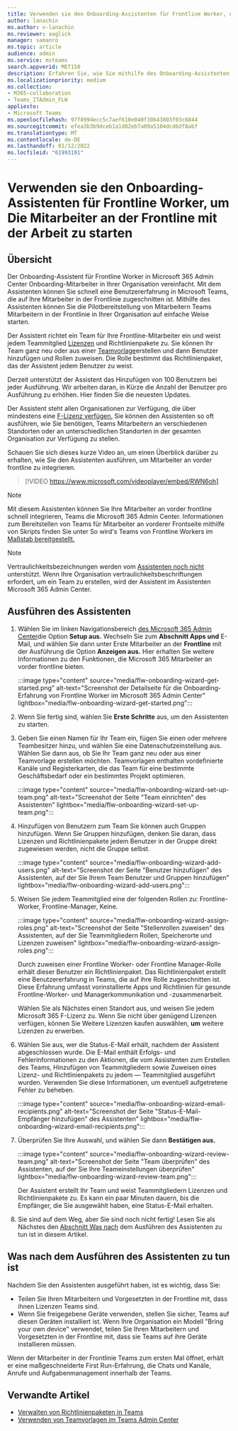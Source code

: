 ```yaml
---
title: Verwenden sie den Onboarding-Assistenten für Frontline Worker, um Die Mitarbeiter an der Frontline mit der Arbeit zu starten
author: lanachin
ms.author: v-lanachin
ms.reviewer: aaglick
manager: samanro
ms.topic: article
audience: admin
ms.service: msteams
search.appverid: MET150
description: Erfahren Sie, wie Sie mithilfe des Onboarding-Assistenten für Frontline Worker schnell eine Benutzererfahrung in Teams bereitstellen können, die auf Frontline-Mitarbeiter und Manager in Ihrer Organisation zugeschnitten ist.
ms.localizationpriority: medium
ms.collection:
- M365-collaboration
- Teams_ITAdmin_FLW
appliesto:
- Microsoft Teams
ms.openlocfilehash: 97f8994ecc5c7aef610e040f30b43803f03c6844
ms.sourcegitcommit: efea3b3b9dceb1a1d82eb7a09a5104dcd6df8abf
ms.translationtype: MT
ms.contentlocale: de-DE
ms.lasthandoff: 01/12/2022
ms.locfileid: "61993191"
---
```

# <a name="use-the-frontline-worker-onboarding-wizard-to-get-your-frontline-workforce-up-and-running"></a>Verwenden sie den Onboarding-Assistenten für Frontline Worker, um Die Mitarbeiter an der Frontline mit der Arbeit zu starten

## <a name="overview"></a>Übersicht

Der Onboarding-Assistent für Frontline Worker in Microsoft 365 Admin Center Onboarding-Mitarbeiter in Ihrer Organisation vereinfacht. Mit dem Assistenten können Sie schnell eine Benutzererfahrung in Microsoft Teams, die auf Ihre Mitarbeiter in der Frontlinie zugeschnitten ist. Mithilfe des Assistenten können Sie die Pilotbereitstellung von Mitarbeitern Teams Mitarbeitern in der Frontlinie in Ihrer Organisation auf einfache Weise starten.

Der Assistent richtet ein Team für Ihre Frontline-Mitarbeiter ein und weist jedem Teammitglied [Lizenzen](manage-policy-packages.md) und Richtlinienpakete zu. Sie können Ihr Team ganz neu oder aus einer [Teamvorlage](get-started-with-teams-templates-in-the-admin-console.md)erstellen und dann Benutzer hinzufügen und Rollen zuweisen. Die Rolle bestimmt das Richtlinienpaket, das der Assistent jedem Benutzer zu weist.

Derzeit unterstützt der Assistent das Hinzufügen von 100 Benutzern bei jeder Ausführung. Wir arbeiten daran, in Kürze die Anzahl der Benutzer pro Ausführung zu erhöhen. Hier finden Sie die neuesten Updates.

Der Assistent steht allen Organisationen zur Verfügung, die über mindestens eine [F-Lizenz verfügen.](https://www.microsoft.com/microsoft-365/enterprise/frontline) Sie können den Assistenten so oft ausführen, wie Sie benötigen, Teams Mitarbeitern an verschiedenen Standorten oder an unterschiedlichen Standorten in der gesamten Organisation zur Verfügung zu stellen.

Schauen Sie sich dieses kurze Video an, um einen Überblick darüber zu erhalten, wie Sie den Assistenten ausführen, um Mitarbeiter an vorder frontline zu integrieren.

> [!VIDEO https://www.microsoft.com/videoplayer/embed/RWN6oh]

> [!NOTE]
> Mit diesem Assistenten können Sie Ihre Mitarbeiter an vorder frontline schnell integrieren, Teams die Microsoft 365 Admin Center. Informationen zum Bereitstellen von Teams für Mitarbeiter an vorderer Frontseite mithilfe von Skripts finden Sie unter So wird's Teams von Frontline Workers im [Maßstab bereitgestellt.](flw-scripted-deployment.md)

> [!NOTE]
> Vertraulichkeitsbezeichnungen werden vom [Assistenten noch nicht](sensitivity-labels.md) unterstützt. Wenn Ihre Organisation vertraulichkeitsbeschriftungen erfordert, um ein Team zu erstellen, wird der Assistent im Assistenten Microsoft 365 Admin Center.

## <a name="run-the-wizard"></a>Ausführen des Assistenten

1. Wählen Sie im linken Navigationsbereich [des Microsoft 365 Admin Center](https://admin.microsoft.com/)die Option **Setup aus.** Wechseln Sie zum **Abschnitt Apps und** E-Mail, und wählen Sie dann unter Erste Mitarbeiter an der **Frontline** mit der Ausführung die Option **Anzeigen aus.** Hier erhalten Sie weitere Informationen zu den Funktionen, die Microsoft 365 Mitarbeiter an vorder frontline bieten.

    :::image type="content" source="media/flw-onboarding-wizard-get-started.png" alt-text="Screenshot der Detailseite für die Onboarding-Erfahrung von Frontline Worker im Microsoft 365 Admin Center" lightbox="media/flw-onboarding-wizard-get-started.png":::

2. Wenn Sie fertig sind, wählen Sie **Erste Schritte** aus, um den Assistenten zu starten.

3. Geben Sie einen Namen für Ihr Team ein, fügen Sie einen oder mehrere Teambesitzer hinzu, und wählen Sie eine Datenschutzeinstellung aus. Wählen Sie dann aus, ob Sie Ihr Team ganz neu oder aus einer Teamvorlage erstellen möchten. Teamvorlagen enthalten vordefinierte Kanäle und Registerkarten, die das Team für eine bestimmte Geschäftsbedarf oder ein bestimmtes Projekt optimieren.

    :::image type="content" source="media/flw-onboarding-wizard-set-up-team.png" alt-text="Screenshot der Seite "Team einrichten" des Assistenten" lightbox="media/flw-onboarding-wizard-set-up-team.png":::

4. Hinzufügen von Benutzern zum Team Sie können auch Gruppen hinzufügen. Wenn Sie Gruppen hinzufügen, denken Sie daran, dass Lizenzen und Richtlinienpakete jedem Benutzer in der Gruppe direkt zugewiesen werden, nicht die Gruppe selbst.

    :::image type="content" source="media/flw-onboarding-wizard-add-users.png" alt-text="Screenshot der Seite "Benutzer hinzufügen" des Assistenten, auf der Sie Ihrem Team Benutzer und Gruppen hinzufügen" lightbox="media/flw-onboarding-wizard-add-users.png":::

5. Weisen Sie jedem Teammitglied eine der folgenden Rollen zu: Frontline-Worker, Frontline-Manager, Keine. 
  
    :::image type="content" source="media/flw-onboarding-wizard-assign-roles.png" alt-text="Screenshot der Seite "Stellenrollen zuweisen" des Assistenten, auf der Sie Teammitgliedern Rollen, Speicherorte und Lizenzen zuweisen" lightbox="media/flw-onboarding-wizard-assign-roles.png":::

    Durch zuweisen einer Frontline Worker- oder Frontline Manager-Rolle erhält dieser Benutzer ein Richtlinienpaket. Das Richtlinienpaket erstellt eine Benutzererfahrung in Teams, die auf ihre Rolle zugeschnitten ist. Diese Erfahrung umfasst vorinstallierte Apps und Richtlinien für gesunde Frontline-Worker- und Managerkommunikation und -zusammenarbeit.

    Wählen Sie als Nächstes einen Standort aus, und weisen Sie jedem Microsoft 365 F-Lizenz zu. Wenn Sie nicht über genügend Lizenzen verfügen, können Sie Weitere Lizenzen kaufen auswählen, **um** weitere Lizenzen zu erwerben.  

6. Wählen Sie aus, wer die Status-E-Mail erhält, nachdem der Assistent abgeschlossen wurde. Die E-Mail enthält Erfolgs- und Fehlerinformationen zu den Aktionen, die vom Assistenten zum Erstellen des Teams, Hinzufügen von Teammitgliedern sowie Zuweisen eines Lizenz- und Richtlinienpakets zu jedem &mdash; Teammitglied ausgeführt wurden. Verwenden Sie diese Informationen, um eventuell aufgetretene Fehler zu beheben.

    :::image type="content" source="media/flw-onboarding-wizard-email-recipients.png" alt-text="Screenshot der Seite "Status-E-Mail-Empfänger hinzufügen" des Assistenten" lightbox="media/flw-onboarding-wizard-email-recipients.png":::

7. Überprüfen Sie Ihre Auswahl, und wählen Sie dann **Bestätigen aus.**

    :::image type="content" source="media/flw-onboarding-wizard-review-team.png" alt-text="Screenshot der Seite "Team überprüfen" des Assistenten, auf der Sie Ihre Teameinstellungen überprüfen" lightbox="media/flw-onboarding-wizard-review-team.png":::

    Der Assistent erstellt Ihr Team und weist Teammitgliedern Lizenzen und Richtlinienpakete zu. Es kann ein paar Minuten dauern, bis die Empfänger, die Sie ausgewählt haben, eine Status-E-Mail erhalten.

8. Sie sind auf dem Weg, aber Sie sind noch nicht fertig! Lesen Sie als Nächstes den [Abschnitt Was nach](#what-to-do-after-running-the-wizard) dem Ausführen des Assistenten zu tun ist in diesem Artikel.

## <a name="what-to-do-after-running-the-wizard"></a>Was nach dem Ausführen des Assistenten zu tun ist

Nachdem Sie den Assistenten ausgeführt haben, ist es wichtig, dass Sie:

- Teilen Sie Ihren Mitarbeitern und Vorgesetzten in der Frontline mit, dass ihnen Lizenzen Teams sind.
- Wenn Sie freigegebene Geräte verwenden, stellen Sie sicher, Teams auf diesen Geräten installiert ist. Wenn Ihre Organisation ein Modell "Bring your own device" verwendet, teilen Sie Ihren Mitarbeitern und Vorgesetzten in der Frontline mit, dass sie Teams auf ihre Geräte installieren müssen.

Wenn der Mitarbeiter in der Frontlinie Teams zum ersten Mal öffnet, erhält er eine maßgeschneiderte First Run-Erfahrung, die Chats und Kanäle, Anrufe und Aufgabenmanagement innerhalb der Teams.

## <a name="related-articles"></a>Verwandte Artikel

- [Verwalten von Richtlinienpaketen in Teams](manage-policy-packages.md)
- [Verwenden von Teamvorlagen im Teams Admin Center](get-started-with-teams-templates-in-the-admin-console.md)
